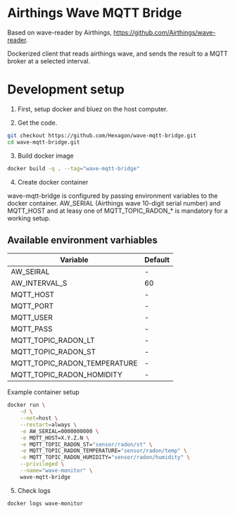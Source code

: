 # Airthings Wave MQTT Bridge

Based on wave-reader by Airthings, https://github.com/Airthings/wave-reader.

Dockerized client that reads airthings wave, and sends the result to a MQTT broker at a selected interval.

# Development setup

1. First, setup docker and bluez on the host computer.

2. Get the code.

```bash
git checkout https://github.com/Hexagon/wave-mqtt-bridge.git
cd wave-mqtt-bridge.git
```

3. Build docker image

```bash
docker build -q . --tag="wave-mqtt-bridge"
```

4. Create docker container

wave-mqtt-bridge is configured by passing environment variables to the docker container. AW_SERIAL (Airthings wave 10-digit serial number) and MQTT_HOST and at leasy one of MQTT_TOPIC_RADON_* is mandatory for a working setup.

## Available environment varhiables

Variable | Default
--- | ---
AW_SEIRAL | -
AW_INTERVAL_S | 60
MQTT_HOST | -
MQTT_PORT | -
MQTT_USER | -
MQTT_PASS | -
MQTT_TOPIC_RADON_LT | -
MQTT_TOPIC_RADON_ST | -
MQTT_TOPIC_RADON_TEMPERATURE | -
MQTT_TOPIC_RADON_HOMIDITY | -

Example container setup

```bash
docker run \
	-d \
	--net=host \
	--restart=always \
	-e AW_SERIAL=0000000000 \
	-e MQTT_HOST=X.Y.Z.N \
	-e MQTT_TOPIC_RADON_ST="sensor/radon/st" \
	-e MQTT_TOPIC_RADON_TEMPERATURE="sensor/radon/temp" \
	-e MQTT_TOPIC_RADON_HUMIDITY="sensor/radon/humidity" \
	--privileged \
	--name="wave-monitor" \
	wave-mqtt-bridge
```

5. Check logs

```bash
docker logs wave-monitor
```